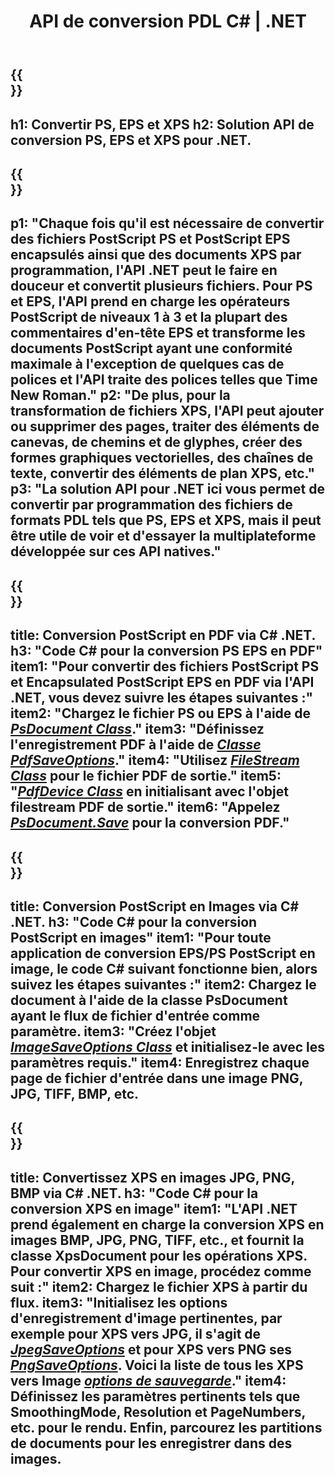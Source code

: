 ﻿---
translation: true
template: /_templates/_conversion-net.md
title: API de conversion PDL C# | .NET
url: /net/conversion/
description: Convertissez PS, EPS et XPS en PDF et en images, y compris BMP, JPG, PNG et TIFF à l'aide de la bibliothèque .NET avec la fonctionnalité de conversion Aspose.Page PDL.
family: page
platformtag: net
feature: conversion
---

{{<section banner>}}
---
h1: Convertir PS, EPS et XPS
h2: Solution API de conversion PS, EPS et XPS pour .NET.
---

{{<section overview>}}
---
p1: "Chaque fois qu'il est nécessaire de convertir des fichiers PostScript PS et PostScript EPS encapsulés ainsi que des documents XPS par programmation, l'API .NET peut le faire en douceur et convertit plusieurs fichiers. Pour PS et EPS, l'API prend en charge les opérateurs PostScript de niveaux 1 à 3 et la plupart des commentaires d'en-tête EPS et transforme les documents PostScript ayant une conformité maximale à l'exception de quelques cas de polices et l'API traite des polices telles que Time New Roman."
p2: "De plus, pour la transformation de fichiers XPS, l'API peut ajouter ou supprimer des pages, traiter des éléments de canevas, de chemins et de glyphes, créer des formes graphiques vectorielles, des chaînes de texte, convertir des éléments de plan XPS, etc."
p3: "La solution API pour .NET ici vous permet de convertir par programmation des fichiers de formats PDL tels que PS, EPS et XPS, mais il peut être utile de voir et d'essayer la multiplateforme développée sur ces API natives."
---

{{<section feature1>}}
---
title: Conversion PostScript en PDF via C# .NET.
h3: "Code C# pour la conversion PS EPS en PDF"
item1: "Pour convertir des fichiers PostScript PS et Encapsulated PostScript EPS en PDF via l'API .NET, vous devez suivre les étapes suivantes :"
item2: "Chargez le fichier PS ou EPS à l'aide de [*PsDocument Class*](https://reference.aspose.com/page/net/aspose.page.eps/psdocument/)."
item3: "Définissez l'enregistrement PDF à l'aide de [*Classe PdfSaveOptions*](https://reference.aspose.com/page/net/aspose.page.eps.device/pdfsaveoptions/)."
item4: "Utilisez [*FileStream Class*](https://docs.microsoft.com/en-us/dotnet/api/system.io.filestream) pour le fichier PDF de sortie."
item5: "[*PdfDevice Class*](https://reference.aspose.com/page/net/aspose.page.eps.device/pdfdevice/) en initialisant avec l'objet filestream PDF de sortie."
item6: "Appelez [*PsDocument.Save*](https://reference.aspose.com/page/net/aspose.page.eps/psdocument/save/) pour la conversion PDF."
---

{{<section feature2>}}
---
title: Conversion PostScript en Images via C# .NET.
h3: "Code C# pour la conversion PostScript en images"
item1: "Pour toute application de conversion EPS/PS PostScript en image, le code C# suivant fonctionne bien, alors suivez les étapes suivantes :"
item2: Chargez le document à l'aide de la classe PsDocument ayant le flux de fichier d'entrée comme paramètre.
item3: "Créez l'objet [*ImageSaveOptions Class*](https://reference.aspose.com/page/net/aspose.page.xps.presentation.image/imagesaveoptions/) et initialisez-le avec les paramètres requis."
item4: Enregistrez chaque page de fichier d'entrée dans une image PNG, JPG, TIFF, BMP, etc.
---

{{<section feature3>}}
---
title: Convertissez XPS en images JPG, PNG, BMP via C# .NET.
h3: "Code C# pour la conversion XPS en image"
item1: "L'API .NET prend également en charge la conversion XPS en images BMP, JPG, PNG, TIFF, etc., et fournit la classe XpsDocument pour les opérations XPS. Pour convertir XPS en image, procédez comme suit :"
item2: Chargez le fichier XPS à partir du flux.
item3: "Initialisez les options d'enregistrement d'image pertinentes, par exemple pour **XPS vers JPG**, il s'agit de [*JpegSaveOptions*](https://reference.aspose.com/page/net/aspose.page.xps.presentation.image/jpegsaveoptions/) et pour **XPS vers PNG** ses [*PngSaveOptions*](https://reference.aspose.com/page/net/aspose.page.xps.presentation.image/jpegsaveoptions/). Voici la liste de tous les XPS vers Image [*options de sauvegarde*](https://reference.aspose.com/page/net/aspose.page.xps.presentation.image/)."
item4: Définissez les paramètres pertinents tels que SmoothingMode, Resolution et PageNumbers, etc. pour le rendu. Enfin, parcourez les partitions de documents pour les enregistrer dans des images.
---
